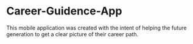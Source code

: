 # Career-Guidence-App
This mobile application was created with the intent of helping the future generation to get a clear picture of their career path. 
